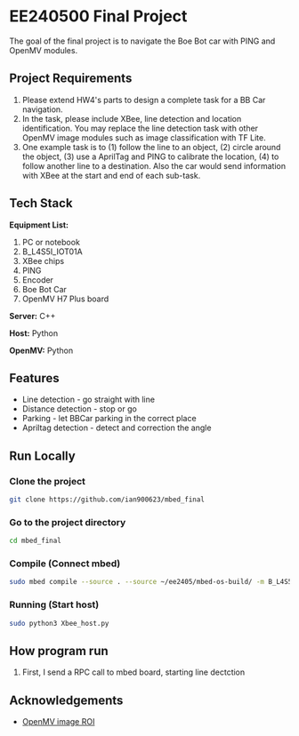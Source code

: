 
# EE240500 Final Project

The goal of the final project is to navigate the Boe Bot car with PING and OpenMV modules.

## Project Requirements

1. Please extend HW4's parts to design a complete task for a BB Car navigation.
2. In the task, please include XBee, line detection and location identification. You may replace the line detection task with other OpenMV image modules such as image classification with TF Lite.
3. One example task is to (1) follow the line to an object, (2) circle around the object, (3) use a AprilTag and PING to calibrate the location, (4) to follow another line to a destination. Also the car would send information with XBee at the start and end of each sub-task.


## Tech Stack

**Equipment List:** 
1. PC or notebook
2. B_L4S5I_IOT01A
3. XBee chips
4. PING
5. Encoder
6. Boe Bot Car
7. OpenMV H7 Plus board

**Server:** C++

**Host:** Python

**OpenMV:** Python

  
## Features

- Line detection - go straight with line
- Distance detection - stop or go
- Parking - let BBCar parking in the correct place 
- Apriltag detection - detect and correction the angle

  
## Run Locally

### Clone the project

```bash
git clone https://github.com/ian900623/mbed_final
```

### Go to the project directory

```bash
cd mbed_final
```

### Compile (Connect mbed)

```bash
sudo mbed compile --source . --source ~/ee2405/mbed-os-build/ -m B_L4S5I_IOT01A -t GCC_ARM -f
```
  
### Running (Start host)
    
```bash
sudo python3 Xbee_host.py
```

## How program run

1. First, I send a RPC call to mbed board, starting line dectction
  
## Acknowledgements

 - [OpenMV image ROI](https://book.openmv.cc/image/statistics.html)
  
